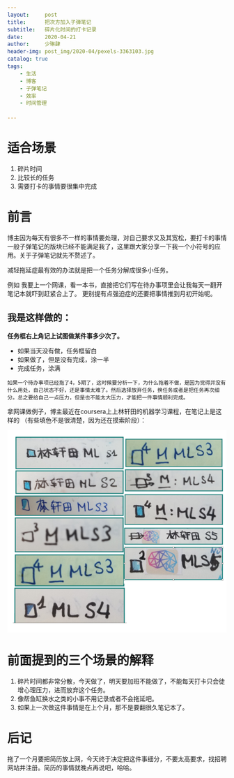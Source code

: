```yaml
---
layout:     post
title:      把次方加入子弹笔记
subtitle:   碎片化时间的打卡记录
date:       2020-04-21
author:     少琳肆
header-img: post_img/2020-04/pexels-3363103.jpg
catalog: true
tags:
    - 生活
    - 博客
    - 子弹笔记
    - 效率
    - 时间管理

---
```





# 适合场景

1. 碎片时间
2. 比较长的任务
3. 需要打卡的事情要很集中完成

# 前言 
博主因为每天有很多不一样的事情要处理，对自己要求又及其宽松，要打卡的事情一般子弹笔记的版块已经不能满足我了，这里跟大家分享一下我一个小符号的应用。关于子弹笔记就先不赘述了。

减轻拖延症最有效的办法就是把一个任务分解成很多小任务。

例如 我要上一个网课，看一本书，直接把它们写在待办事项里会让我每天一翻开笔记本就吓到赶紧合上了。 更别提有点强迫症的还要把事情推到月初开始呢。


## 我是这样做的：
**任务框右上角记上试图做某件事多少次了。**

- 如果当天没有做，任务框留白
- 如果做了，但是没有完成，涂一半
-  完成任务，涂满

`如果一个待办事项已经拖了4，5期了，这时候要分析一下，为什么拖着不做，是因为觉得并没有什么用处，自己状态不好，还是事情太难了。然后选择放弃任务，换任务或者是把任务再次细分。总之要给自己一点压力，但是也不能太大压力，才能把一件事情顺利完成。`

拿网课做例子，博主最近在coursera上上林轩田的机器学习课程，在笔记上是这样的 （有些填色不是很清楚，因为还在摸索阶段）：

![](/post_img/2020-04/bujo_1_exemple.png)



# 前面提到的三个场景的解释

1. 碎片时间都非常分散，今天做了，明天要加班不能做了，不能每天打卡只会徒增心理压力，进而放弃这个任务。
2. 像帮鱼缸换水之类的小事不用记录或者不会拖延吧。
3. 如果上一次做这件事情是在上个月，那不是要翻很久笔记本了。


# 后记
拖了一个月要把简历放上网，今天终于决定把这件事细分，不要太高要求，找招聘网站并注册。简历的事情就晚点再说吧，哈哈。


